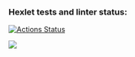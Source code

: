 ### Hexlet tests and linter status:
[![Actions Status](https://github.com/auvatov/php-project-lvl1/workflows/hexlet-check/badge.svg)](https://github.com/auvatov/php-project-lvl1/actions)

<a href="https://codeclimate.com/github/auvatov/php-project-lvl1/maintainability"><img src="https://api.codeclimate.com/v1/badges/5bdcf79c0033c1eed6e0/maintainability" /></a>
